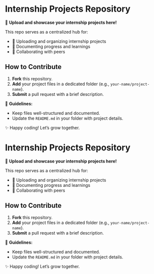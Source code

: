 # Internship Projects Repository  

📂 **Upload and showcase your internship projects here!**  

This repo serves as a centralized hub for:  
- 🚀 Uploading and organizing internship projects  
- 📝 Documenting progress and learnings  
- 🤝 Collaborating with peers  

## How to Contribute  
1. **Fork** this repository.  
2. **Add** your project files in a dedicated folder (e.g., `your-name/project-name`).  
3. **Submit** a pull request with a brief description.  

📌 **Guidelines:**  
- Keep files well-structured and documented.  
- Update the `README.md` in your folder with project details.  

✨ Happy coding! Let’s grow together.  

# Internship Projects Repository  

📂 **Upload and showcase your internship projects here!**  

This repo serves as a centralized hub for:  
- 🚀 Uploading and organizing internship projects  
- 📝 Documenting progress and learnings  
- 🤝 Collaborating with peers  

## How to Contribute  
1. **Fork** this repository.  
2. **Add** your project files in a dedicated folder (e.g., `your-name/project-name`).  
3. **Submit** a pull request with a brief description.  

📌 **Guidelines:**  
- Keep files well-structured and documented.  
- Update the `README.md` in your folder with project details.  



✨ Happy coding! Let’s grow together.  
